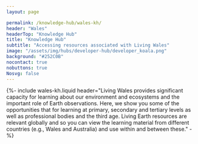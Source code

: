 ```yaml
---
layout: page

permalink: /knowledge-hub/wales-kh/
header: "Wales"
headerTop: "Knowledge Hub"
title: "Knowledge Hub"
subtitle: "Accessing resources associated with Living Wales"
image: "/assets/img/hubs/developer-hub/developer_koala.png"
background: "#252C0B"
nocontact: true
nobuttons: true
Nosvg: false
---
```


{%-
include wales-kh.liquid
header="Living Wales provides significant capacity for learning about our environment and ecosystems and the important role of Earth observations.    Here, we show you some of the opportunities that for learning at primary, secondary and tertiary levels as well as professional bodies and the third age.   Living Earth resources are relevant globally and so you can view the learning material from different countries (e.g., Wales and Australia) and use within and between these."
-%}


